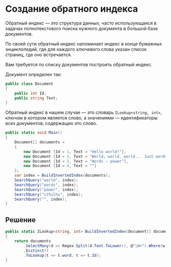 # Создание обратного индекса

Обратный индекс — это структура данных, часто использующаяся в задачах полнотекстового поиска нужного документа в большой базе документов.

По своей сути обратный индекс напоминает индекс в конце бумажных энциклопедий,
где для каждого ключевого слова указан список страниц, где оно встречается.

Вам требуется по списку документов построить обратный индекс.

Документ определен так:
```cs
public class Document
{
	public int Id;
	public string Text;
}
```
Обратный индекс в нашем случае — это словарь `ILookup<string, int>`, ключом в котором является слово, а значениями — идентификаторы всех документов, содержащих это слово.

```cs
public static void Main()
{
	Document[] documents =
	{
		new Document {Id = 1, Text = "Hello world!"},
		new Document {Id = 2, Text = "World, world, world... Just words..."},
		new Document {Id = 3, Text = "Words — power"},
		new Document {Id = 4, Text = ""}
	};
	var index = BuildInvertedIndex(documents);
	SearchQuery("world", index);
	SearchQuery("words", index);
	SearchQuery("power", index);
	SearchQuery("cthulhu", index);
	SearchQuery("", index);
}
```

## Решение

```cs
public static ILookup<string, int> BuildInvertedIndex(Document[] documents)
{
	return documents
		.SelectMany(d => Regex.Split(d.Text.ToLower(), @"\W+").Where(w => w != ""), (d, word) => (d.Id, word))
		.Distinct()
		.ToLookup(t => t.word, t => t.Id);
}
```
